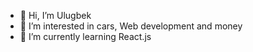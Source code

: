 - 👋 Hi, I’m Ulugbek
- 👀 I’m interested in cars, Web development and money
- 🌱 I’m currently learning React.js

<!---
ulugbeey/ulugbeey is a ✨ special ✨ repository because its `README.md` (this file) appears on your GitHub profile.
You can click the Preview link to take a look at your changes.
--->
